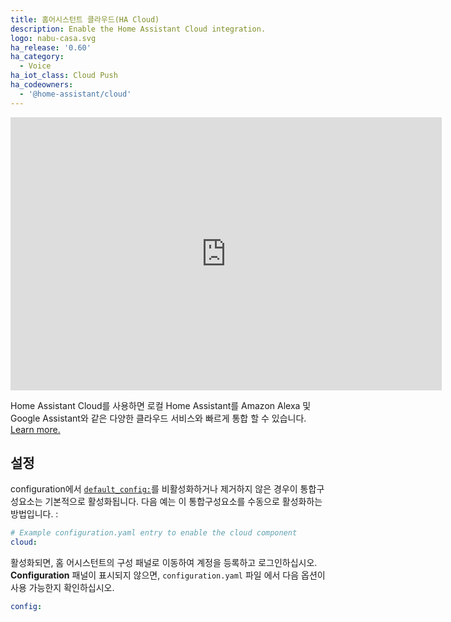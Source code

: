 ```yaml
---
title: 홈어시스턴트 클라우드(HA Cloud)
description: Enable the Home Assistant Cloud integration.
logo: nabu-casa.svg
ha_release: '0.60'
ha_category:
  - Voice
ha_iot_class: Cloud Push
ha_codeowners:
  - '@home-assistant/cloud'
---
```


<iframe width="690" height="437" src="https://www.youtube.com/embed/tXjihKy7uvQ" frameborder="0" allow="accelerometer; autoplay; encrypted-media; gyroscope; picture-in-picture" allowfullscreen></iframe>

Home Assistant Cloud를 사용하면 로컬 Home Assistant를 Amazon Alexa 및 Google Assistant와 같은 다양한 클라우드 서비스와 빠르게 통합 할 수 있습니다. [Learn more.](/cloud)

## 설정

configuration에서 [`default_config:`](https://www.home-assistant.io/integrations/default_config/)를 비활성화하거나 제거하지 않은 경우이 통합구성요소는 기본적으로 활성화됩니다.  다음 예는 이 통합구성요소를 수동으로 활성화하는 방법입니다. :

```yaml
# Example configuration.yaml entry to enable the cloud component
cloud:
```

활성화되면, 홈 어시스턴트의 구성 패널로 이동하여 계정을 등록하고 로그인하십시오. **Configuration** 패널이 표시되지 않으면, `configuration.yaml` 파일 에서 다음 옵션이 사용 가능한지 확인하십시오.

```yaml
config:
```
